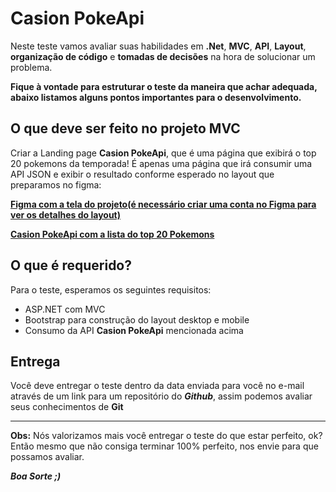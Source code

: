 # Casion PokeApi

Neste teste vamos avaliar suas habilidades em **.Net**, **MVC**, **API**, **Layout**, **organização de código** e **tomadas de decisões** na hora de solucionar um problema.

**Fique à vontade para estruturar o teste da maneira que achar adequada, abaixo listamos alguns pontos importantes para o desenvolvimento.**

## O que deve ser feito no projeto MVC

Criar a Landing page **Casion PokeApi**, que é uma página que exibirá o top 20 pokemons da temporada! É apenas uma página que irá consumir uma API JSON e exibir o resultado conforme esperado no layout que preparamos no figma:

**[Figma com a tela do projeto(é necessário criar uma conta no Figma para ver os detalhes do layout)](https://www.figma.com/file/KLq1YlM7nkuDQL2eRPEVc1/Poke-API?node-id=0%3A1)**

**[Casion PokeApi com a lista do top 20 Pokemons](https://davilson.github.io/casion-tech-goodies-tests/casion-test-full-stack-dot-net/poke_api.json)**

## O que é requerido?

Para o teste, esperamos os seguintes requisitos:

- ASP.NET com MVC
- Bootstrap para construção do layout desktop e mobile
- Consumo da API **Casion PokeApi** mencionada acima

## Entrega

Você deve entregar o teste dentro da data enviada para você no e-mail através de um link para um repositório do **_Github_**, assim podemos avaliar seus conhecimentos de **Git**

<hr>

**Obs:** Nós valorizamos mais você entregar o teste do que estar perfeito, ok? Então mesmo que não consiga terminar 100% perfeito, nos envie para que possamos avaliar.

**_Boa Sorte ;)_**
